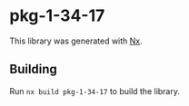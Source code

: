 # pkg-1-34-17

This library was generated with [Nx](https://nx.dev).

## Building

Run `nx build pkg-1-34-17` to build the library.
